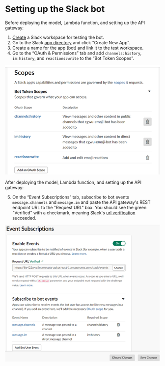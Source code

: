# Setting up the Slack bot

Before deploying the model, Lambda function, and setting up the API gateway:

1. [Create](https://slack.com/create) a Slack workspace for testing the bot.
2. Go to the Slack [app directory](https://api.slack.com/apps) and click “Create New App”.
3. Create a name for the app (bot) and link it to the test workspace.
4. Go to the “OAuth & Permissions” tab and add `channels:history`, `im:history`, and `reactions:write` to the “Bot Token Scopes”.

![slack-auth](https://github.com/cw75/torchMojiBot/blob/master/images/slack-auth.png)

After deploying the model, Lambda function, and setting up the API gateway:

5. On the “Event Subscriptions” tab, subscribe to bot events `message.channels` and `message.im` and paste the API gateway's REST endpoint URL to the "Request URL" box. You should see the green "Verified" with a checkmark, meaning Slack's [url verification](https://api.slack.com/events/url_verification) succeeded.

![slack-sub](https://github.com/cw75/torchMojiBot/blob/master/images/slack-sub.png)
